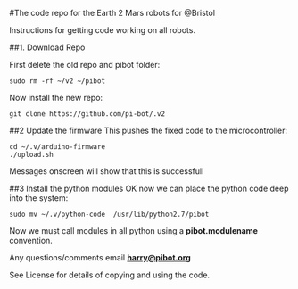 
#The code repo for the Earth 2 Mars robots for @Bristol 

Instructions for getting code working on all robots.

##1. Download Repo

First delete the old repo and pibot folder:

```
sudo rm -rf ~/v2 ~/pibot 
```
Now install the new repo:
```
git clone https://github.com/pi-bot/.v2
```


##2 Update the firmware
This pushes the fixed code to the microcontroller:
```
cd ~/.v/arduino-firmware 
./upload.sh
```
Messages onscreen will show that this is successfull

##3 Install the python modules
OK now we can place the python code deep into the system:

```
sudo mv ~/.v/python-code  /usr/lib/python2.7/pibot
```
Now we must call modules in all python using a **pibot.modulename** convention.

Any questions/comments email **harry@pibot.org**

See License for details of copying and using the code.
